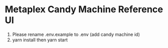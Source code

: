# Metaplex Candy Machine Reference UI
1. Please rename .env.example to .env (add candy machine id)
2. yarn install then yarn start